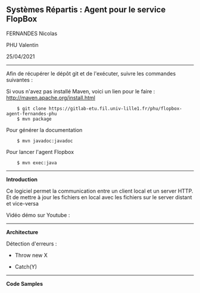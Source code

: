 Systèmes Répartis : Agent pour le service FlopBox
----------

FERNANDES Nicolas

PHU Valentin

25/04/2021

----------

Afin de récupérer le dépôt git et de l'exécuter, suivre les commandes suivantes : 

Si vous n'avez pas installé Maven, voici un lien pour le faire : http://maven.apache.org/install.html

        $ git clone https://gitlab-etu.fil.univ-lille1.fr/phu/flopbox-agent-fernandes-phu
        $ mvn package

Pour générer la documentation

        $ mvn javadoc:javadoc

Pour lancer l'agent Flopbox

        $ mvn exec:java

----------

**Introduction**

Ce logiciel permet la communication entre un client local et un server HTTP.
Et de mettre à jour les fichiers en local avec les fichiers sur le server distant et vice-versa

Vidéo démo sur Youtube : 

----------
**Architecture**

Détection d'erreurs : 

- Throw new X

- Catch(Y)


----------

**Code Samples**